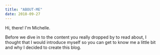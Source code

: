 ```yaml
---
title: "ABOUT-ME"
date: 2018-09-27
---
```


Hi, there! I'm Michelle.

Before we dive in to the content you really dropped by to read about, I thought that I would introduce myself so you can get to know me a little bit and why I decided to create this blog.
